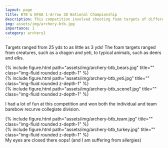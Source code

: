 ```yaml
---
layout: page
title: BTB & NFAA 1-Arrow 3D National Championship
description: This competition involved shooting foam targets of different shapes and sizes and at different distances <i>and</i> angles. One of my favorite tournaments!
img: assets/img/archery-btb.jpg
importance: 1
category: archery1
---
```


Targets ranged from 25 yds to as little as 3 yds! The foam targets ranged from creatures, such as a dragon and yeti, to typical animals, such as deers and elks. 
    
<div class="row">
    <div class="col-sm mt-2 mt-md-0">
        {% include figure.html path="assets/img/archery-btb_bears.jpg" title="" class="img-fluid rounded z-depth-1" %}
    </div>
    <div class="col-sm mt-2 mt-md-0">
        {% include figure.html path="assets/img/archery-btb_yeti.jpg" title="" class="img-fluid rounded z-depth-1" %}
    </div>
</div>
<div class="row">
    <div class="col-sm mt-3 mt-md-0">
        {% include figure.html path="assets/img/archery-btb_scene1.jpg" title="" class="img-fluid rounded z-depth-1" %}
    </div>
</div>

I had a lot of fun at this competition and won both the individual and team barebow recurve collegiate division. 


<div class="row justify-content-sm-center">
    <div class="col-sm-8 mt-3 mt-md-0">
        {% include figure.html path="assets/img/archery-btb_team.jpg" title="" class="img-fluid rounded z-depth-1" %}
    </div>
    <div class="col-sm-4 mt-3 mt-md-0">
        {% include figure.html path="assets/img/archery-btb_turkey.jpg" title="" class="img-fluid rounded z-depth-1" %}
    </div>
</div>
<div class="caption">
    My eyes are closed there oops! (and I am suffering from allergies)
</div>
